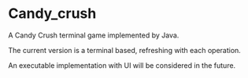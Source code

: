 # Candy_crush
A Candy Crush terminal game implemented by Java.

The current version is a terminal based, refreshing with each operation.

An executable implementation with UI will be considered in the future.
